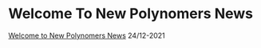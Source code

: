 # Welcome To New Polynomers News

[Welcome to New Polynomers News](https://sastofficial.github.io/newpolynomersnews/pages/welcome) 24/12-2021
